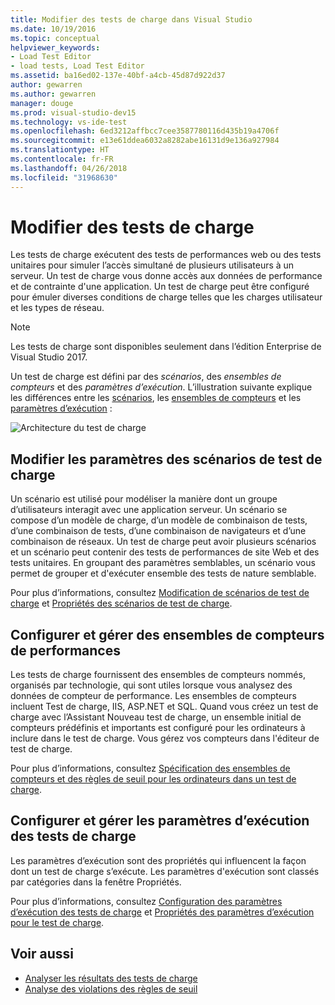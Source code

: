 ```yaml
---
title: Modifier des tests de charge dans Visual Studio
ms.date: 10/19/2016
ms.topic: conceptual
helpviewer_keywords:
- Load Test Editor
- load tests, Load Test Editor
ms.assetid: ba16ed02-137e-40bf-a4cb-45d87d922d37
author: gewarren
ms.author: gewarren
manager: douge
ms.prod: visual-studio-dev15
ms.technology: vs-ide-test
ms.openlocfilehash: 6ed3212affbcc7cee3587780116d435b19a4706f
ms.sourcegitcommit: e13e61ddea6032a8282abe16131d9e136a927984
ms.translationtype: HT
ms.contentlocale: fr-FR
ms.lasthandoff: 04/26/2018
ms.locfileid: "31968630"
---
```

# <a name="edit-load-tests"></a>Modifier des tests de charge

Les tests de charge exécutent des tests de performances web ou des tests unitaires pour simuler l’accès simultané de plusieurs utilisateurs à un serveur. Un test de charge vous donne accès aux données de performance et de contrainte d'une application. Un test de charge peut être configuré pour émuler diverses conditions de charge telles que les charges utilisateur et les types de réseau.

> [!NOTE]
> Les tests de charge sont disponibles seulement dans l’édition Enterprise de Visual Studio 2017.

Un test de charge est défini par des *scénarios*, des *ensembles de compteurs* et des *paramètres d’exécution*. L’illustration suivante explique les différences entre les [scénarios](../test/edit-load-test-scenarios.md), les [ensembles de compteurs](../test/specify-counter-sets-and-threshold-rules-for-load-testing.md) et les [paramètres d’exécution](../test/load-test-run-settings-properties.md) :

![Architecture du test de charge](../test/media/load_test_editor.png)

## <a name="edit-load-test-scenario-settings"></a>Modifier les paramètres des scénarios de test de charge

Un scénario est utilisé pour modéliser la manière dont un groupe d’utilisateurs interagit avec une application serveur. Un scénario se compose d’un modèle de charge, d’un modèle de combinaison de tests, d’une combinaison de tests, d’une combinaison de navigateurs et d’une combinaison de réseaux. Un test de charge peut avoir plusieurs scénarios et un scénario peut contenir des tests de performances de site Web et des tests unitaires. En groupant des paramètres semblables, un scénario vous permet de grouper et d'exécuter ensemble des tests de nature semblable.

Pour plus d’informations, consultez [Modification de scénarios de test de charge](../test/edit-load-test-scenarios.md) et [Propriétés des scénarios de test de charge](../test/load-test-scenario-properties.md).

## <a name="configure-and-manage-performance-counter-sets"></a>Configurer et gérer des ensembles de compteurs de performances

Les tests de charge fournissent des ensembles de compteurs nommés, organisés par technologie, qui sont utiles lorsque vous analysez des données de compteur de performance. Les ensembles de compteurs incluent Test de charge, IIS, ASP.NET et SQL. Quand vous créez un test de charge avec l’Assistant Nouveau test de charge, un ensemble initial de compteurs prédéfinis et importants est configuré pour les ordinateurs à inclure dans le test de charge. Vous gérez vos compteurs dans l'éditeur de test de charge.

Pour plus d’informations, consultez [Spécification des ensembles de compteurs et des règles de seuil pour les ordinateurs dans un test de charge](../test/specify-counter-sets-and-threshold-rules-for-load-testing.md).

## <a name="configure-and-manage-load-test-run-settings"></a>Configurer et gérer les paramètres d’exécution des tests de charge

Les paramètres d’exécution sont des propriétés qui influencent la façon dont un test de charge s’exécute. Les paramètres d'exécution sont classés par catégories dans la fenêtre Propriétés.

Pour plus d’informations, consultez [Configuration des paramètres d’exécution des tests de charge](../test/configure-load-test-run-settings.md) et [Propriétés des paramètres d’exécution pour le test de charge](../test/load-test-run-settings-properties.md).

## <a name="see-also"></a>Voir aussi

- [Analyser les résultats des tests de charge](../test/analyze-load-test-results-using-the-load-test-analyzer.md)
- [Analyse des violations des règles de seuil](../test/analyze-threshold-rule-violations-in-load-tests.md)